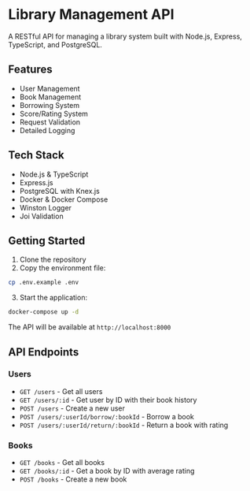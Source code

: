 # Library Management API

A RESTful API for managing a library system built with Node.js, Express, TypeScript, and PostgreSQL.

## Features

- User Management
- Book Management
- Borrowing System
- Score/Rating System
- Request Validation
- Detailed Logging

## Tech Stack

- Node.js & TypeScript
- Express.js
- PostgreSQL with Knex.js
- Docker & Docker Compose
- Winston Logger
- Joi Validation

## Getting Started

1. Clone the repository
2. Copy the environment file:

```bash
cp .env.example .env
```

3. Start the application:

```bash
docker-compose up -d
```

The API will be available at `http://localhost:8000`

## API Endpoints

### Users

- `GET /users` - Get all users
- `GET /users/:id` - Get user by ID with their book history
- `POST /users` - Create a new user
- `POST /users/:userId/borrow/:bookId` - Borrow a book
- `POST /users/:userId/return/:bookId` - Return a book with rating

### Books

- `GET /books` - Get all books
- `GET /books/:id` - Get a book by ID with average rating
- `POST /books` - Create a new book